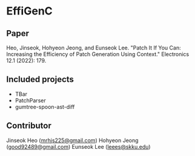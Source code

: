 # EffiGenC

## Paper
Heo, Jinseok, Hohyeon Jeong, and Eunseok Lee. "Patch It If You Can: Increasing the Efficiency of Patch Generation Using Context." Electronics 12.1 (2022): 179.

## Included projects
- TBar
- PatchParser
- gumtree-spoon-ast-diff

## Contributor
Jinseok Heo (mrhjs225@gmail.com)
Hohyeon Jeong (good92489@gmail.com)
Eunseok Lee (leees@skku.edu)
